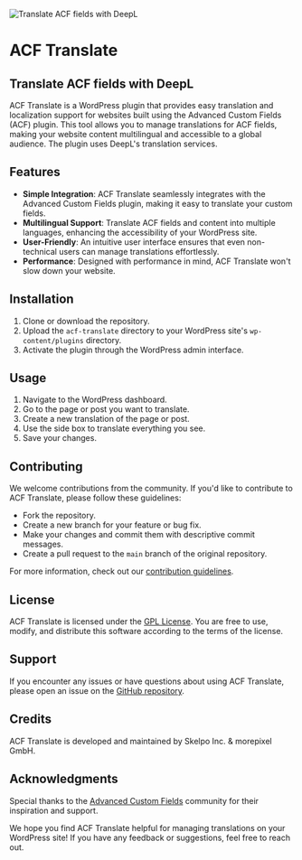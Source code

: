 ![Translate ACF fields with DeepL]([https://repository-images.githubusercontent.com/687052699/720eb8b7-5e07-4938-82a5-8525323a0eab])


# ACF Translate 
## Translate ACF fields with DeepL

ACF Translate is a WordPress plugin that provides easy translation and localization support for websites built using the Advanced Custom Fields (ACF) plugin. This tool allows you to manage translations for ACF fields, making your website content multilingual and accessible to a global audience. The plugin uses DeepL's translation services.

## Features

- **Simple Integration**: ACF Translate seamlessly integrates with the Advanced Custom Fields plugin, making it easy to translate your custom fields.
- **Multilingual Support**: Translate ACF fields and content into multiple languages, enhancing the accessibility of your WordPress site.
- **User-Friendly**: An intuitive user interface ensures that even non-technical users can manage translations effortlessly.
- **Performance**: Designed with performance in mind, ACF Translate won't slow down your website.

## Installation

1. Clone or download the repository.
2. Upload the `acf-translate` directory to your WordPress site's `wp-content/plugins` directory.
3. Activate the plugin through the WordPress admin interface.

## Usage

1. Navigate to the WordPress dashboard.
2. Go to the page or post you want to translate.
3. Create a new translation of the page or post.
4. Use the side box to translate everything you see.
5. Save your changes.

## Contributing

We welcome contributions from the community. If you'd like to contribute to ACF Translate, please follow these guidelines:

- Fork the repository.
- Create a new branch for your feature or bug fix.
- Make your changes and commit them with descriptive commit messages.
- Create a pull request to the `main` branch of the original repository.

For more information, check out our [contribution guidelines](CONTRIBUTING.md).

## License

ACF Translate is licensed under the [GPL License](LICENSE). You are free to use, modify, and distribute this software according to the terms of the license.

## Support

If you encounter any issues or have questions about using ACF Translate, please open an issue on the [GitHub repository](https://github.com/skelpo/acf-translate/issues).

## Credits

ACF Translate is developed and maintained by Skelpo Inc. & morepixel GmbH.

## Acknowledgments

Special thanks to the [Advanced Custom Fields](https://www.advancedcustomfields.com/) community for their inspiration and support.

We hope you find ACF Translate helpful for managing translations on your WordPress site! If you have any feedback or suggestions, feel free to reach out.
